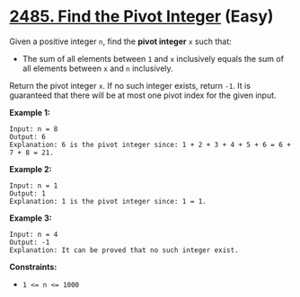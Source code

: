 # [2485. Find the Pivot Integer][link] (Easy)

[link]: https://leetcode.com/problems/find-the-pivot-integer/

Given a positive integer `n`, find the **pivot integer** `x` such that:

- The sum of all elements between `1` and `x` inclusively equals the sum of all elements between `x`
and `n` inclusively.

Return the pivot integer  `x`. If no such integer exists, return `-1`. It is guaranteed that there
will be at most one pivot index for the given input.

**Example 1:**

```
Input: n = 8
Output: 6
Explanation: 6 is the pivot integer since: 1 + 2 + 3 + 4 + 5 + 6 = 6 + 7 + 8 = 21.
```

**Example 2:**

```
Input: n = 1
Output: 1
Explanation: 1 is the pivot integer since: 1 = 1.
```

**Example 3:**

```
Input: n = 4
Output: -1
Explanation: It can be proved that no such integer exist.
```

**Constraints:**

- `1 <= n <= 1000`
